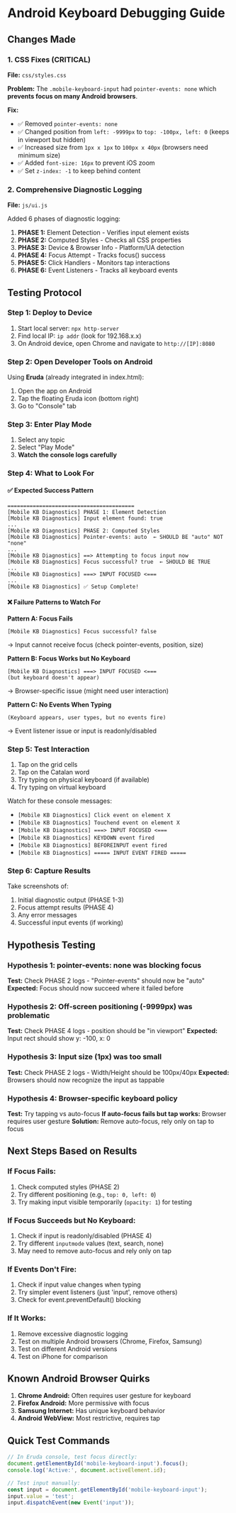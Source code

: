 # Android Keyboard Debugging Guide

## Changes Made

### 1. CSS Fixes (CRITICAL)
**File:** `css/styles.css`

**Problem:** The `.mobile-keyboard-input` had `pointer-events: none` which **prevents focus on many Android browsers**.

**Fix:**
- ✅ Removed `pointer-events: none`
- ✅ Changed position from `left: -9999px` to `top: -100px, left: 0` (keeps in viewport but hidden)
- ✅ Increased size from `1px x 1px` to `100px x 40px` (browsers need minimum size)
- ✅ Added `font-size: 16px` to prevent iOS zoom
- ✅ Set `z-index: -1` to keep behind content

### 2. Comprehensive Diagnostic Logging
**File:** `js/ui.js`

Added 6 phases of diagnostic logging:

1. **PHASE 1:** Element Detection - Verifies input element exists
2. **PHASE 2:** Computed Styles - Checks all CSS properties
3. **PHASE 3:** Device & Browser Info - Platform/UA detection
4. **PHASE 4:** Focus Attempt - Tracks focus() success
5. **PHASE 5:** Click Handlers - Monitors tap interactions
6. **PHASE 6:** Event Listeners - Tracks all keyboard events

## Testing Protocol

### Step 1: Deploy to Device
1. Start local server: `npx http-server`
2. Find local IP: `ip addr` (look for 192.168.x.x)
3. On Android device, open Chrome and navigate to `http://[IP]:8080`

### Step 2: Open Developer Tools on Android
Using **Eruda** (already integrated in index.html):
1. Open the app on Android
2. Tap the floating Eruda icon (bottom right)
3. Go to "Console" tab

### Step 3: Enter Play Mode
1. Select any topic
2. Select "Play Mode"
3. **Watch the console logs carefully**

### Step 4: What to Look For

#### ✅ Expected Success Pattern
```
========================================
[Mobile KB Diagnostics] PHASE 1: Element Detection
[Mobile KB Diagnostics] Input element found: true
...
[Mobile KB Diagnostics] PHASE 2: Computed Styles
[Mobile KB Diagnostics] Pointer-events: auto  ← SHOULD BE "auto" NOT "none"
...
[Mobile KB Diagnostics] ==> Attempting to focus input now
[Mobile KB Diagnostics] Focus successful? true  ← SHOULD BE TRUE
...
[Mobile KB Diagnostics] ===> INPUT FOCUSED <===
...
[Mobile KB Diagnostics] ✅ Setup Complete!
```

#### ❌ Failure Patterns to Watch For

**Pattern A: Focus Fails**
```
[Mobile KB Diagnostics] Focus successful? false
```
→ Input cannot receive focus (check pointer-events, position, size)

**Pattern B: Focus Works but No Keyboard**
```
[Mobile KB Diagnostics] ===> INPUT FOCUSED <===
(but keyboard doesn't appear)
```
→ Browser-specific issue (might need user interaction)

**Pattern C: No Events When Typing**
```
(Keyboard appears, user types, but no events fire)
```
→ Event listener issue or input is readonly/disabled

### Step 5: Test Interaction
1. Tap on the grid cells
2. Tap on the Catalan word
3. Try typing on physical keyboard (if available)
4. Try typing on virtual keyboard

Watch for these console messages:
- `[Mobile KB Diagnostics] Click event on element X`
- `[Mobile KB Diagnostics] Touchend event on element X`
- `[Mobile KB Diagnostics] ===> INPUT FOCUSED <===`
- `[Mobile KB Diagnostics] KEYDOWN event fired`
- `[Mobile KB Diagnostics] BEFOREINPUT event fired`
- `[Mobile KB Diagnostics] ===== INPUT EVENT FIRED =====`

### Step 6: Capture Results

Take screenshots of:
1. Initial diagnostic output (PHASE 1-3)
2. Focus attempt results (PHASE 4)
3. Any error messages
4. Successful input events (if working)

## Hypothesis Testing

### Hypothesis 1: pointer-events: none was blocking focus
**Test:** Check PHASE 2 logs - "Pointer-events" should now be "auto"
**Expected:** Focus should now succeed where it failed before

### Hypothesis 2: Off-screen positioning (-9999px) was problematic
**Test:** Check PHASE 4 logs - position should be "in viewport"
**Expected:** Input rect should show y: -100, x: 0

### Hypothesis 3: Input size (1px) was too small
**Test:** Check PHASE 2 logs - Width/Height should be 100px/40px
**Expected:** Browsers should now recognize the input as tappable

### Hypothesis 4: Browser-specific keyboard policy
**Test:** Try tapping vs auto-focus
**If auto-focus fails but tap works:** Browser requires user gesture
**Solution:** Remove auto-focus, rely only on tap to focus

## Next Steps Based on Results

### If Focus Fails:
1. Check computed styles (PHASE 2)
2. Try different positioning (e.g., `top: 0, left: 0`)
3. Try making input visible temporarily (`opacity: 1`) for testing

### If Focus Succeeds but No Keyboard:
1. Check if input is readonly/disabled (PHASE 4)
2. Try different `inputmode` values (text, search, none)
3. May need to remove auto-focus and rely only on tap

### If Events Don't Fire:
1. Check if input value changes when typing
2. Try simpler event listeners (just 'input', remove others)
3. Check for event.preventDefault() blocking

### If It Works:
1. Remove excessive diagnostic logging
2. Test on multiple Android browsers (Chrome, Firefox, Samsung)
3. Test on different Android versions
4. Test on iPhone for comparison

## Known Android Browser Quirks

1. **Chrome Android:** Often requires user gesture for keyboard
2. **Firefox Android:** More permissive with focus
3. **Samsung Internet:** Has unique keyboard behavior
4. **Android WebView:** Most restrictive, requires tap

## Quick Test Commands

```javascript
// In Eruda console, test focus directly:
document.getElementById('mobile-keyboard-input').focus();
console.log('Active:', document.activeElement.id);

// Test input manually:
const input = document.getElementById('mobile-keyboard-input');
input.value = 'test';
input.dispatchEvent(new Event('input'));
```
